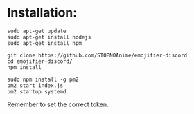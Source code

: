 # Installation:
```
sudo apt-get update
sudo apt-get install nodejs
sudo apt-get install npm

git clone https://github.com/STOPNOAnime/emojifier-discord
cd emojifier-discord/
npm install

sudo npm install -g pm2
pm2 start index.js
pm2 startup systemd
```

Remember to set the correct token.